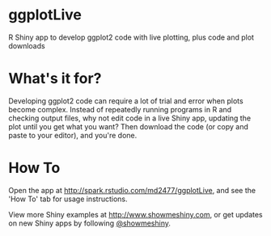 ggplotLive
==========

R Shiny app to develop ggplot2 code with live plotting, plus code and plot downloads


What's it for?
==========

Developing ggplot2 code can require a lot of trial and error when plots become complex. 
Instead of repeatedly running programs in R and checking output files, why not edit code
in a live Shiny app, updating the plot until you get what you want? Then download the code
(or copy and paste to your editor), and you're done.

How To
==========
Open the app at http://spark.rstudio.com/md2477/ggplotLive, and see the 'How To' tab for usage instructions.


View more Shiny examples at http://www.showmeshiny.com, or get updates on new Shiny apps by following [@showmeshiny](http://www.twitter.com/showmeshiny).
